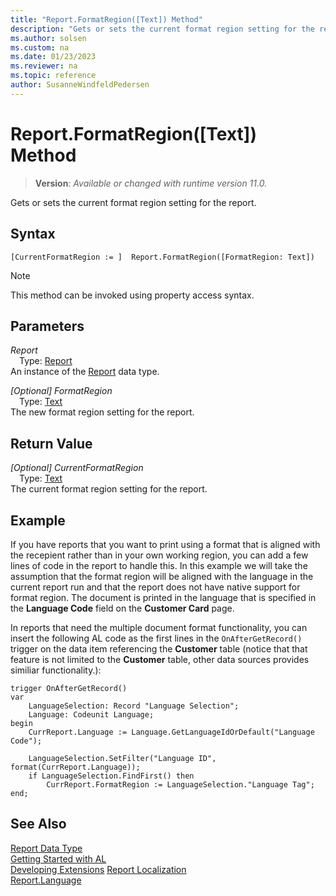 ```yaml
---
title: "Report.FormatRegion([Text]) Method"
description: "Gets or sets the current format region setting for the report."
ms.author: solsen
ms.custom: na
ms.date: 01/23/2023
ms.reviewer: na
ms.topic: reference
author: SusanneWindfeldPedersen
---
```

[//]: # (START>DO_NOT_EDIT)
[//]: # (IMPORTANT:Do not edit any of the content between here and the END>DO_NOT_EDIT.)
[//]: # (Any modifications should be made in the .xml files in the ModernDev repo.)
# Report.FormatRegion([Text]) Method
> **Version**: _Available or changed with runtime version 11.0._

Gets or sets the current format region setting for the report.


## Syntax
```AL
[CurrentFormatRegion := ]  Report.FormatRegion([FormatRegion: Text])
```
> [!NOTE]
> This method can be invoked using property access syntax.
## Parameters
*Report*  
&emsp;Type: [Report](report-data-type.md)  
An instance of the [Report](report-data-type.md) data type.  

*[Optional] FormatRegion*  
&emsp;Type: [Text](../text/text-data-type.md)  
The new format region setting for the report.  


## Return Value
*[Optional] CurrentFormatRegion*  
&emsp;Type: [Text](../text/text-data-type.md)  
The current format region setting for the report.


[//]: # (IMPORTANT: END>DO_NOT_EDIT)

## Example

If you have reports that you want to print using a format that is aligned with the recepient rather than in your own working region, you can add a few lines of code in the report to handle this. In this example we will take the assumption that the format region will be aligned with the language in the current report run and that the report does not have native support for format region. The document is printed in the language that is specified in the **Language Code** field on the **Customer Card** page.

In reports that need the multiple document format functionality, you can insert the following AL code as the first lines in the `OnAfterGetRecord()` trigger on the data item referencing the **Customer** table (notice that that feature is not limited to the **Customer** table, other data sources provides similiar functionality.):

```AL
trigger OnAfterGetRecord()
var
    LanguageSelection: Record "Language Selection";
    Language: Codeunit Language;
begin
    CurrReport.Language := Language.GetLanguageIdOrDefault("Language Code");

    LanguageSelection.SetFilter("Language ID", format(CurrReport.Language));
    if LanguageSelection.FindFirst() then
        CurrReport.FormatRegion := LanguageSelection."Language Tag";
end;
```

## See Also

[Report Data Type](report-data-type.md)  
[Getting Started with AL](../../devenv-get-started.md)  
[Developing Extensions](../../devenv-dev-overview.md)
[Report Localization](../../devenv-report-localization.md)  
[Report.Language](./reportinstance-language-method.md)  
